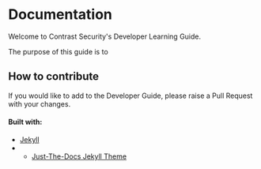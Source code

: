 # Documentation

Welcome to Contrast Security's Developer Learning Guide.

The purpose of this guide is to 



## How to contribute

If you would like to add to the Developer Guide, please raise a Pull Request with your changes.


#### Built with:

- [Jekyll](https://jekyllrb.com/)
- - [Just-The-Docs Jekyll Theme](https://pmarsceill.github.io/just-the-docs/)


